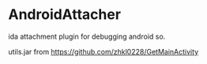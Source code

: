 # AndroidAttacher

ida attachment plugin for debugging android so.

utils.jar from https://github.com/zhkl0228/GetMainActivity


